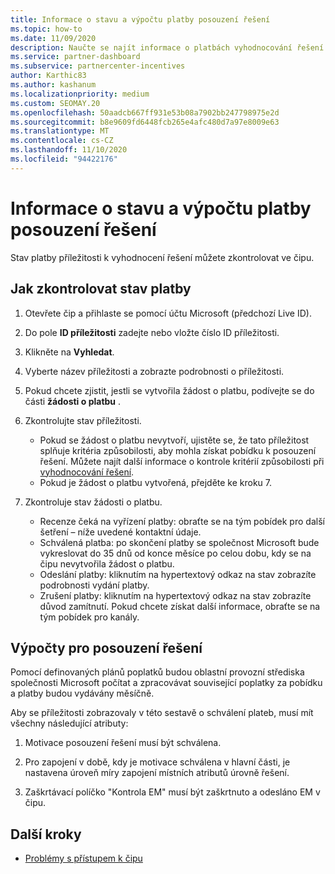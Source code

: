 ```yaml
---
title: Informace o stavu a výpočtu platby posouzení řešení
ms.topic: how-to
ms.date: 11/09/2020
description: Naučte se najít informace o platbách vyhodnocování řešení.
ms.service: partner-dashboard
ms.subservice: partnercenter-incentives
author: Karthic83
ms.author: kashanum
ms.localizationpriority: medium
ms.custom: SEOMAY.20
ms.openlocfilehash: 50aadcb667ff931e53b08a7902bb247798975e2d
ms.sourcegitcommit: b8e9609fd6448fcb265e4afc480d7a97e8009e63
ms.translationtype: MT
ms.contentlocale: cs-CZ
ms.lasthandoff: 11/10/2020
ms.locfileid: "94422176"
---
```

# <a name="solution-assessment-payment-status-and-calculation-info"></a>Informace o stavu a výpočtu platby posouzení řešení

Stav platby příležitosti k vyhodnocení řešení můžete zkontrolovat ve čipu. 

## <a name="how-to-review-your-payment-status"></a>Jak zkontrolovat stav platby

1. Otevřete čip a přihlaste se pomocí účtu Microsoft (předchozí Live ID).
2. Do pole **ID příležitosti** zadejte nebo vložte číslo ID příležitosti.
3. Klikněte na **Vyhledat**.
4. Vyberte název příležitosti a zobrazte podrobnosti o příležitosti.
5. Pokud chcete zjistit, jestli se vytvořila žádost o platbu, podívejte se do části **žádosti o platbu** .
6. Zkontrolujte stav příležitosti.

    - Pokud se žádost o platbu nevytvoří, ujistěte se, že tato příležitost splňuje kritéria způsobilosti, aby mohla získat pobídku k posouzení řešení. Můžete najít další informace o kontrole kritérií způsobilosti při [vyhodnocování řešení](chip-solution-assessment.md).
    - Pokud je žádost o platbu vytvořená, přejděte ke kroku 7.
7. Zkontroluje stav žádosti o platbu.

    - Recenze čeká na vyřízení platby: obraťte se na tým pobídek pro další šetření – níže uvedené kontaktní údaje.
    - Schválená platba: po skončení platby se společnost Microsoft bude vykreslovat do 35 dnů od konce měsíce po celou dobu, kdy se na čipu nevytvořila žádost o platbu.
    -  Odeslání platby: kliknutím na hypertextový odkaz na stav zobrazíte podrobnosti vydání platby.
    - Zrušení platby: kliknutím na hypertextový odkaz na stav zobrazíte důvod zamítnutí. Pokud chcete získat další informace, obraťte se na tým pobídek pro kanály.

## <a name="calculations-for-solutions-assessment"></a>Výpočty pro posouzení řešení

Pomocí definovaných plánů poplatků budou oblastní provozní střediska společnosti Microsoft počítat a zpracovávat související poplatky za pobídku a platby budou vydávány měsíčně.

Aby se příležitosti zobrazovaly v této sestavě o schválení plateb, musí mít všechny následující atributy:

1. Motivace posouzení řešení musí být schválena.

1. Pro zapojení v době, kdy je motivace schválena v hlavní části, je nastavena úroveň míry zapojení místních atributů úrovně řešení.
 
1. Zaškrtávací políčko "Kontrola EM" musí být zaškrtnuto a odesláno EM v čipu.

## <a name="next-steps"></a>Další kroky

- [Problémy s přístupem k čipu](chip-access-trouble.md) 
